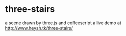 three-stairs
============

a scene drawn by three.js and coffeescript
a live demo at http://www.heysh.tk/three-stairs/
